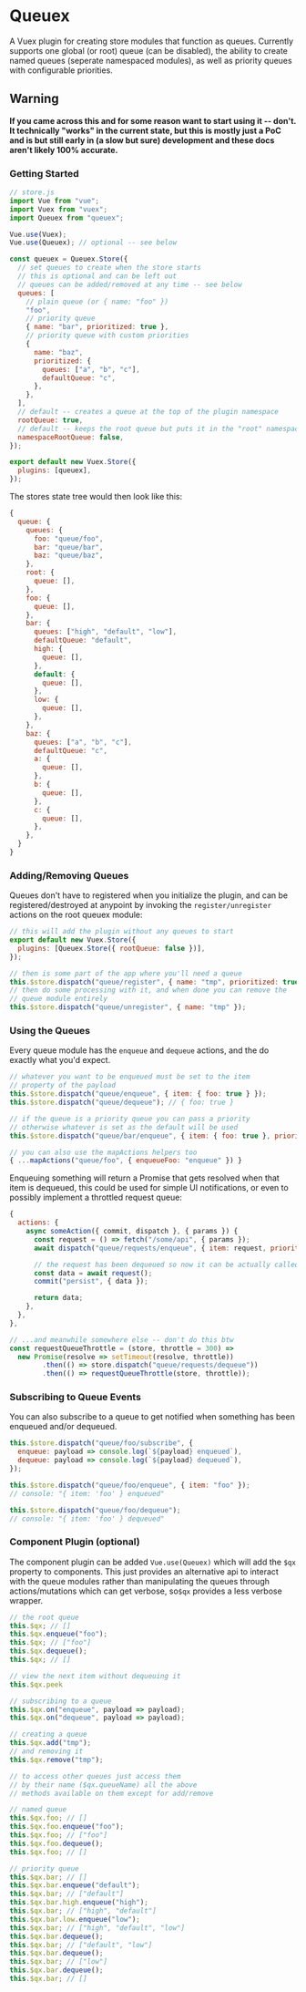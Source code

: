 # Queuex

A Vuex plugin for creating store modules that function as queues. Currently
supports one global (or root) queue (can be disabled), the ability to
create named queues (seperate namespaced modules), as well as priority queues
with configurable priorities.

## Warning

**If you came across this and for some reason want to start using it -- don't.
It technically "works" in the current state, but this is mostly just a PoC and
is but still early in (a slow but sure) development and these docs aren't likely
100% accurate.**

### Getting Started

```js
// store.js
import Vue from "vue";
import Vuex from "vuex";
import Queuex from "queuex";

Vue.use(Vuex);
Vue.use(Queuex); // optional -- see below

const queuex = Queuex.Store({
  // set queues to create when the store starts
  // this is optional and can be left out
  // queues can be added/removed at any time -- see below
  queues: [
    // plain queue (or { name: "foo" })
    "foo",
    // priority queue
    { name: "bar", prioritized: true },
    // priority queue with custom priorities
    {
      name: "baz",
      prioritized: {
        queues: ["a", "b", "c"],
        defaultQueue: "c",
      },
    },
  ],
  // default -- creates a queue at the top of the plugin namespace
  rootQueue: true,
  // default -- keeps the root queue but puts it in the "root" namespace
  namespaceRootQueue: false,
});

export default new Vuex.Store({
  plugins: [queuex],
});
```

The stores state tree would then look like this:

```js
{
  queue: {
    queues: {
      foo: "queue/foo",
      bar: "queue/bar",
      baz: "queue/baz",
    },
    root: {
      queue: [],
    },
    foo: {
      queue: [],
    },
    bar: {
      queues: ["high", "default", "low"],
      defaultQueue: "default",
      high: {
        queue: [],
      },
      default: {
        queue: [],
      },
      low: {
        queue: [],
      },
    },
    baz: {
      queues: ["a", "b", "c"],
      defaultQueue: "c",
      a: {
        queue: [],
      },
      b: {
        queue: [],
      },
      c: {
        queue: [],
      },
    },
  }
}
```

### Adding/Removing Queues

Queues don't have to registered when you initialize the plugin, and can be
registered/destroyed at anypoint by invoking the `register/unregister` actions on the root
queuex module:

```js
// this will add the plugin without any queues to start
export default new Vuex.Store({
  plugins: [Queuex.Store({ rootQueue: false })],
});

// then is some part of the app where you'll need a queue
this.$store.dispatch("queue/register", { name: "tmp", prioritized: true });
// then do some processing with it, and when done you can remove the
// queue module entirely
this.$store.dispatch("queue/unregister", { name: "tmp" });
```

### Using the Queues

Every queue module has the `enqueue` and `dequeue` actions, and the
do exactly what you'd expect.

```js
// whatever you want to be enqueued must be set to the item
// property of the payload
this.$store.dispatch("queue/enqueue", { item: { foo: true } });
this.$store.dispatch("queue/dequeue"); // { foo: true }

// if the queue is a priority queue you can pass a priority
// otherwise whatever is set as the default will be used
this.$store.dispatch("queue/bar/enqueue", { item: { foo: true }, priority: "high" });

// you can also use the mapActions helpers too
{ ...mapActions("queue/foo", { enqueueFoo: "enqueue" }) }
```

Enqueuing something will return a Promise that gets resolved when that item
is dequeued, this could be used for simple UI notifications, or even to
possibly implement a throttled request queue:

```js
{
  actions: {
    async someAction({ commit, dispatch }, { params }) {
      const request = () => fetch("/some/api", { params });
      await dispatch("queue/requests/enqueue", { item: request, priority: "low" }, { root: true });

      // the request has been dequeued so now it can be actually called
      const data = await request();
      commit("persist", { data });

      return data;
    },
  },
},

// ...and meanwhile somewhere else -- don't do this btw
const requestQueueThrottle = (store, throttle = 300) =>
  new Promise(resolve => setTimeout(resolve, throttle))
        .then(() => store.dispatch("queue/requests/dequeue"))
        .then(() => requestQueueThrottle(store, throttle));
```

### Subscribing to Queue Events

You can also subscribe to a queue to get notified when something has
been enqueued and/or dequeued.

```js
this.$store.dispatch("queue/foo/subscribe", {
  enqueue: payload => console.log(`${payload} enqueued`),
  dequeue: payload => console.log(`${payload} dequeued`),
});

this.$store.dispatch("queue/foo/enqueue", { item: "foo" });
// console: "{ item: 'foo' } enqueued"

this.$store.dispatch("queue/foo/dequeue");
// console: "{ item: 'foo' } dequeued"
```

### Component Plugin (optional)

The component plugin can be added `Vue.use(Queuex)` which will add the
`$qx` property to components. This just provides an alternative api to
interact with the queue modules rather than manipulating the queues through
actions/mutations which can get verbose, so`$qx` provides a less verbose
wrapper.

```js
// the root queue
this.$qx; // []
this.$qx.enqueue("foo");
this.$qx; // ["foo"]
this.$qx.dequeue();
this.$qx; // []

// view the next item without dequeuing it
this.$qx.peek

// subscribing to a queue
this.$qx.on("enqueue", payload => payload);
this.$qx.on("dequeue", payload => payload);

// creating a queue
this.$qx.add("tmp");
// and removing it
this.$qx.remove("tmp");

// to access other queues just access them
// by their name ($qx.queueName) all the above
// methods available on them except for add/remove

// named queue
this.$qx.foo; // []
this.$qx.foo.enqueue("foo");
this.$qx.foo; // ["foo"]
this.$qx.foo.dequeue();
this.$qx.foo; // []

// priority queue
this.$qx.bar; // []
this.$qx.bar.enqueue("default");
this.$qx.bar; // ["default"]
this.$qx.bar.high.enqueue("high");
this.$qx.bar; // ["high", "default"]
this.$qx.bar.low.enqueue("low");
this.$qx.bar; // ["high", "default", "low"]
this.$qx.bar.dequeue();
this.$qx.bar; // ["default", "low"]
this.$qx.bar.dequeue();
this.$qx.bar; // ["low"]
this.$qx.bar.dequeue();
this.$qx.bar; // []
```
